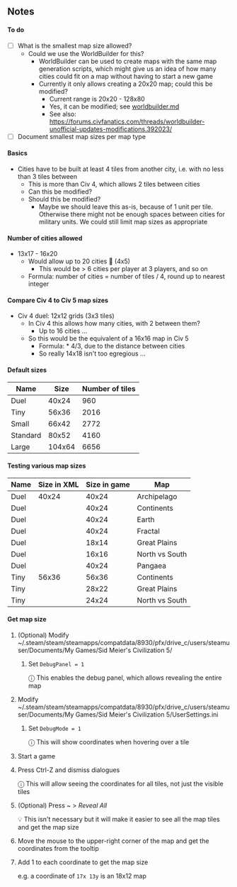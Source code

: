 ## Notes

#### To do

- [ ] What is the smallest map size allowed?
  - Could we use the WorldBuilder for this?
    - WorldBuilder can be used to create maps with the same map generation scripts, which might give us an idea of how many cities could fit on a map without having to start a new game
    - Currently it only allows creating a 20x20 map; could this be modified?
      - Current range is 20x20 - 128x80
      - Yes, it can be modified; see [worldbuilder.md](worldbuilder.md)
      - See also: https://forums.civfanatics.com/threads/worldbuilder-unofficial-updates-modifications.392023/
- [ ] Document smallest map sizes per map type

#### Basics

- Cities have to be built at least 4 tiles from another city, i.e. with no less than 3 tiles between
  - This is more than Civ 4, which allows 2 tiles between cities
  - Can this be modified?
  - Should this be modified?
    - Maybe we should leave this as-is, because of 1 unit per tile. Otherwise there might not be enough spaces between cities for military units. We could still limit map sizes as appropriate

#### Number of cities allowed

- 13x17 - 16x20
  - Would allow up to 20 cities 😬 (4x5)
    - This would be > 6 cities per player at 3 players, and so on
  - Formula: number of cities = number of tiles / 4, round up to nearest integer

#### Compare Civ 4 to Civ 5 map sizes

- Civ 4 duel: 12x12 grids (3x3 tiles)
  - In Civ 4 this allows how many cities, with 2 between them?
    - Up to 16 cities ...
  - So this would be the equivalent of a 16x16 map in Civ 5
    - Formula: * 4/3, due to the distance between cities
    - So really 14x18 isn't too egregious ...

#### Default sizes

| Name     | Size   | Number of tiles |
| -------- | ------ | --------------- |
| Duel     | 40x24  | 960             |
| Tiny     | 56x36  | 2016            |
| Small    | 66x42  | 2772            |
| Standard | 80x52  | 4160            |
| Large    | 104x64 | 6656            |

#### Testing various map sizes

| Name | Size in XML | Size in game | Map            |
| ---- | ----------- | ------------ | -------------- |
| Duel | 40x24       | 40x24        | Archipelago    |
| Duel |             | 40x24        | Continents     |
| Duel |             | 40x24        | Earth          |
| Duel |             | 40x24        | Fractal        |
| Duel |             | 18x14        | Great Plains   |
| Duel |             | 16x16        | North vs South |
| Duel |             | 40x24        | Pangaea        |
| Tiny | 56x36       | 56x36        | Continents     |
| Tiny |             | 28x22        | Great Plains   |
| Tiny |             | 24x24        | North vs South |

#### Get map size

1. (Optional) Modify ~/.steam/steam/steamapps/compatdata/8930/pfx/drive_c/users/steamuser/Documents/My Games/Sid Meier's Civilization 5/

   1. Set `DebugPanel = 1`

      ⓘ This enables the debug panel, which allows revealing the entire map

1. Modify ~/.steam/steam/steamapps/compatdata/8930/pfx/drive_c/users/steamuser/Documents/My Games/Sid Meier's Civilization 5/UserSettings.ini

   1. Set `DebugMode = 1`

      ⓘ This will show coordinates when hovering over a tile

1. Start a game

1. Press Ctrl-Z and dismiss dialogues

   ⓘ This will allow seeing the coordinates for all tiles, not just the visible tiles

1. (Optional) Press ~ > _Reveal All_

   💡 This isn't necessary but it will make it easier to see all the map tiles and get the map size

1. Move the mouse to the upper-right corner of the map and get the coordinates from the tooltip

1. Add 1 to each coordinate to get the map size

   e.g. a coordinate of `17x 13y` is an 18x12 map
